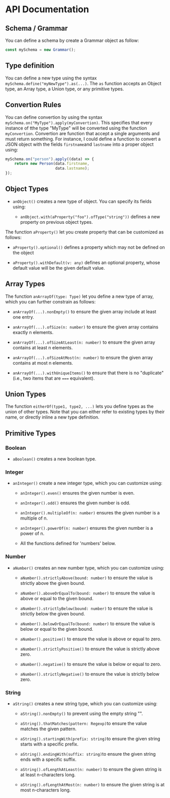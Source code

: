 # API Documentation

## Schema / Grammar

You can define a schema by create a Grammar object as follow:

```typescript
const mySchema = new Grammar();
```

## Type definition

You can define a new type using the syntax
`mySchema.define("myNewType").as(...)`. The `as` function accepts an
Object type, an Array type, a Union type, or any primitive types.

## Convertion Rules

You can define convertion by using the syntax
`mySchema.on("MyType").apply(myConvertion)`. This specifies that every
instance of tthe type "MyType" will be converted using the function
`myConvertion`. Convertion are function that accept a single arguments
and must return something. For instance, I could define a function to
convert a JSON object with the fields `firstname`and `lastname` into a
proper object using:

```typescript
mySchema.on("person").apply((data) => {
    return new Person(data.firstname,
                      data.lastname);
});
```

## Object Types

-   `anObject()` creates a new type of object. You can specify its fields using:

    -   `anObject.with(aProperty("foo").ofType("string"))` defines a
        new property on previous object types.

The function `aProperty()` let you create property that can be
customized as follows:

-   `aProperty().optional()` defines a property which may not be
    defined on the object

-   `aProperty().withDefault(v: any)` defines an optional property,
    whose default value will be the given default value.

## Array Types

The function `anArrayOf(type: Type)` let you define a new type of
array,  which you can further constrain as follows:

-   `anArrayOf(...).nonEmpty()` to ensure the given array include at
    least one entry.

-   `anArrayOf(...).ofSize(n: number)` to ensure the given array
    contains exactly n elements.

-   `anArrayOf(...).ofSizeAtLeast(n: number)` to ensure the
    given array contains at least n elements.

-   `anArrayOf(...).ofSizeAtMost(n: number)` to ensure the given array
    contains at most n elements.

-   `anArrayOf(...).withUniqueItems()` to ensure that there is no
    "duplicate" (i.e., two items that are `===` equivalent).

## Union Types

The function `eitherOf(type1, type2, ...)` lets you define types as
the union of other types. Note that you can either refer to existing
types by their name, or directly inline a new type definition.

## Primitive Types

### Boolean

-   `aBoolean()` creates a new boolean type.

### Integer

-   `anInteger()` create a new integer type, which you can customize
    using:

    -   `anInteger().even()` ensures the given number is even.

    -   `anInteger().odd()` ensures the given number is odd.

    -   `anInteger().multipleOf(n: number)` ensures the given number
        is a multiple of n.

    -   `anInteger().powerOf(n: number)` ensures the given number is a
        power of n.

    -   All the functions defined for 'numbers' below.

### Number

-   `aNumber()` creates an new number type, which you can customize
    using:

    -   `aNumber().strictlyAbove(bound: number)` to ensure the value
        is strictly above the given bound.

    -   `aNumber().aboveOrEqualTo(bound: number)` to ensure the value
        is above or equal to the given bound.

    -   `aNumber().strictlyBelow(bound: number)` to ensure the value
        is strictly below the given bound.

    -   `aNumber().belowOrEqualTo(bound: number)` to ensure the value
        is below or equal to the given bound.

    -   `aNumber().positive()` to ensure the value is above or equal
        to zero.

    -   `aNumber().strictlyPositive()` to ensure the value is strictly
        above zero.

    -   `aNumber().negative()` to ensure the value is below or equal
        to zero.

    -   `aNumber().strictlyNegative()` to ensure the value is strictly
        below zero.

### String

-   `aString()` creates a new string type, which you can customize
    using:

    -   `aString().nonEmpty()` to  prevent using the empty string "".

    -   `aString().thatMatches(pattern: Regexp)`to ensure the value
        matches the given pattern.

    -   `aString().startingWith(prefix: string)`to ensure the given string
        starts with a specific prefix.

    -   `aString().endingWith(suffix: string)`to ensure the given
        string ends with a specific suffix.

    -   `aString().ofLengthAtLeast(n: number)` to ensure the given
        string is at least n-characters long.

    -   `aString().ofLengthAtMost(n: number)` to ensure the given
        string is at most n-characters long.
